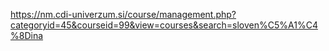 https://nm.cdi-univerzum.si/course/management.php?categoryid=45&courseid=99&view=courses&search=sloven%C5%A1%C4%8Dina


